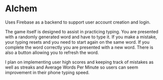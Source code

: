 # Alchem

Uses Firebase as a backend to support user account creation and login.

The game itself is designed to assist in practicing typing. You are presented with a randomly generated word and have to type it. If you make a mistake, your typing resets and you need to start again on the same word. If you complete the word correctly you are presented with a new word. There is also a button allowing you to refresh the word.

I plan on implementing user high scores and keeping track of mistakes as well as streaks and Average Words Per Minute so users can seem improvement in their phone typing speed.